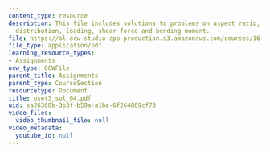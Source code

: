 ```yaml
---
content_type: resource
description: This file includes solutions to problems on aspect ratio, circulation
  distribution, loading, shear force and bending moment.
file: https://ol-ocw-studio-app-production.s3.amazonaws.com/courses/16-01-unified-engineering-i-ii-iii-iv-fall-2005-spring-2006/ea26368b3b3fb59aa1ba6f264869cf73_pset3_sol_04.pdf
file_type: application/pdf
learning_resource_types:
- Assignments
ocw_type: OCWFile
parent_title: Assignments
parent_type: CourseSection
resourcetype: Document
title: pset3_sol_04.pdf
uid: ea26368b-3b3f-b59a-a1ba-6f264869cf73
video_files:
  video_thumbnail_file: null
video_metadata:
  youtube_id: null
---
```

